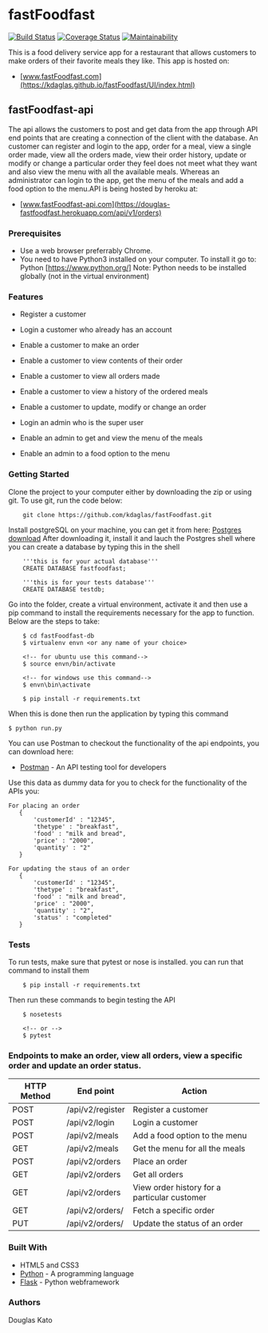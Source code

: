 # fastFoodfast

[![Build Status](https://travis-ci.org/kdaglas/fastFoodfast.svg?branch=fastFoodfast-api)](https://travis-ci.org/kdaglas/fastFoodfast)
[![Coverage Status](https://coveralls.io/repos/github/kdaglas/fastFoodfast/badge.svg?branch=fastFoodfast-api)](https://coveralls.io/github/kdaglas/fastFoodfast?branch=fastFoodfast-api)
[![Maintainability](https://api.codeclimate.com/v1/badges/fb24e124bc0e05e50948/maintainability)](https://codeclimate.com/github/kdaglas/fastFoodfast/maintainability)

This is a food delivery service app for a restaurant that allows customers to make orders of their favorite meals they like. This app is hosted on: 
- [www.fastFoodfast.com](https://kdaglas.github.io/fastFoodfast/UI/index.html)

## fastFoodfast-api

The api allows the customers to post and get data from the app through API end points that are creating a connection of the client with the database. An customer can register and login to the app, order for a meal, view a single order made, view all the orders made, view their order history, update or modify or change a particular order they feel does not meet what they want and also view the menu with all the available meals. Whereas an administrator can login to the app, get the menu of the meals and add a food option to the menu.API is being hosted by heroku at: 
- [www.fastFoodfast-api.com](https://douglas-fastfoodfast.herokuapp.com/api/v1/orders)

### Prerequisites

- Use a web browser preferrably Chrome.
- You need to have Python3 installed on your computer. To install it go to:
  Python [https://www.python.org/]
Note: Python needs to be installed globally (not in the virtual environment)

### Features

- Register a customer
- Login a customer who already has an account
- Enable a customer to make an order
- Enable a customer to view contents of their order
- Enable a customer to view all orders made
- Enable a customer to view a history of the ordered meals
- Enable a customer to update, modify or change an order

- Login an admin who is the super user
- Enable an admin to get and view the menu of the meals
- Enable an admin to a food option to the menu

### Getting Started

Clone the project to your computer either by downloading the zip or using git.
To use git, run the code below:
```
    git clone https://github.com/kdaglas/fastFoodfast.git
```

Install postgreSQL on your machine, you can get it from here: [Postgres download](https://www.enterprisedb.com/downloads/postgres-postgresql-downloads)
After downloading it, install it and lauch the Postgres shell where you can create a database by typing this in the shell
```
    '''this is for your actual database'''
    CREATE DATABASE fastfoodfast;

    '''this is for your tests database'''
    CREATE DATABASE testdb;
```

Go into the folder, create a virtual environment, activate it and then use a pip command to install the requirements necessary for the app to function. Below are the steps to take:
```
    $ cd fastFoodfast-db
    $ virtualenv envn <or any name of your choice>

    <!-- for ubuntu use this command-->
    $ source envn/bin/activate

    <!-- for windows use this command-->
    $ envn\bin\activate

    $ pip install -r requirements.txt
```

When this is done then run the application by typing this command
```
$ python run.py
```

You can use Postman to checkout the functionality of the api endpoints, you can download here:
- [Postman](https://www.getpostman.com/apps) - An API testing tool for developers

Use this data as dummy data for you to check for the functionality of the APIs you:
 ```
 For placing an order
    {
        'customerId' : "12345",
        'thetype' : "breakfast",
        'food' : "milk and bread",
        'price' : "2000",
        'quantity' : "2"
    }

For updating the staus of an order 
    {
        'customerId' : "12345",
        'thetype' : "breakfast",
        'food' : "milk and bread",
        'price' : "2000",
        'quantity' : "2",
        'status' : "completed"
    }
```

### Tests

To run tests, make sure that pytest or nose is installed. you can run that command to install them
```
    $ pip install -r requirements.txt
```
Then run these commands to begin testing the API
```
    $ nosetests

    <!-- or -->
    $ pytest
```

### Endpoints to make an order, view all orders, view a specific order and update an order status.

 HTTP Method | End point | Action
-------|-------|-------
 POST | /api/v2/register | Register a customer
 POST | /api/v2/login | Login a customer
 POST | /api/v2/meals | Add a food option to the menu
 GET | /api/v2/meals | Get the menu for all the meals
 POST | /api/v2/orders | Place an order
 GET | /api/v2/orders | Get all orders
 GET | /api/v2/orders | View order history for a particular customer
 GET | /api/v2/orders/<orderId> | Fetch a specific order
 PUT | /api/v2/orders/<orderId> | Update the status of an order

### Built With

- HTML5 and CSS3
- [Python](https://www.python.org/) - A programming language
- [Flask](https://flask.pocoo.org/) - Python webframework

### Authors

Douglas Kato

